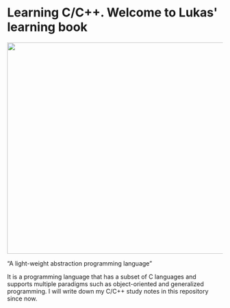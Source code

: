 

# Learning C/C++. Welcome to Lukas' learning book


<img src="https://engineering.fb.com/wp-content/uploads/2015/06/1522635669452_11.jpg" width="864" height="494">


“A light-weight abstraction programming language” 

It is a programming language that has a subset of C languages and supports multiple paradigms such as object-oriented and generalized programming. I will write down my C/C++ study notes in this repository since now.
